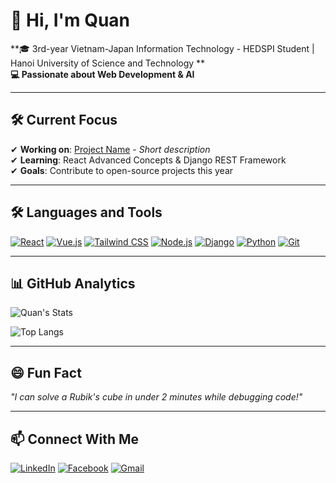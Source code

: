 # 👋 Hi, I'm Quan

**🎓 3rd-year Vietnam-Japan Information Technology - HEDSPI Student | Hanoi University of Science and Technology **  
**💻 Passionate about Web Development & AI**  

---

## 🛠 Current Focus
✔ **Working on**: [Project Name](https://github.com/mingquanjp/project) - _Short description_  
✔ **Learning**: React Advanced Concepts & Django REST Framework  
✔ **Goals**: Contribute to open-source projects this year  

---

## 🛠 Languages and Tools

[![React](https://img.shields.io/badge/-React-20232A?style=flat&logo=react&logoColor=61DAFB)](https://reactjs.org/)
[![Vue.js](https://img.shields.io/badge/-Vue.js-35495E?style=flat&logo=vue.js&logoColor=4FC08D)](https://vuejs.org/)
[![Tailwind CSS](https://img.shields.io/badge/-Tailwind_CSS-38B2AC?style=flat&logo=tailwind-css&logoColor=white)](https://tailwindcss.com/)
[![Node.js](https://img.shields.io/badge/-Node.js-339933?style=flat&logo=nodedotjs&logoColor=white)](https://nodejs.org/)
[![Django](https://img.shields.io/badge/-Django-092E20?style=flat&logo=django&logoColor=white)](https://www.djangoproject.com/)
[![Python](https://img.shields.io/badge/-Python-3776AB?style=flat&logo=python&logoColor=white)](https://www.python.org/)
[![Git](https://img.shields.io/badge/-Git-F05032?style=flat&logo=git&logoColor=white)](https://git-scm.com/)

---

## 📊 GitHub Analytics

![Quan's Stats](https://github-readme-stats.vercel.app/api?username=mingquanjp&show_icons=true&theme=radical&hide_border=true&count_private=true)

![Top Langs](https://github-readme-stats.vercel.app/api/top-langs/?username=mingquanjp&layout=compact&theme=radical&hide_border=true)

---

## 😄 Fun Fact  
_"I can solve a Rubik's cube in under 2 minutes while debugging code!"_  

---

## 📫 Connect With Me

[![LinkedIn](https://img.shields.io/badge/LinkedIn-0077B5?style=for-the-badge&logo=linkedin&logoColor=white)](https://linkedin.com/in/yourprofile)
[![Facebook](https://img.shields.io/badge/Facebook-1877F2?style=for-the-badge&logo=facebook&logoColor=white)](https://fb.com/yourprofile)
[![Gmail](https://img.shields.io/badge/Gmail-D14836?style=for-the-badge&logo=gmail&logoColor=white)](mailto:quan.yourname@gmail.com)
